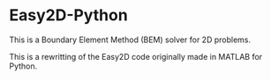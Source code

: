 # Easy2D-Python

This is a Boundary Element Method (BEM) solver for 2D problems.

This is a rewritting of the Easy2D code originally made in MATLAB for Python.
